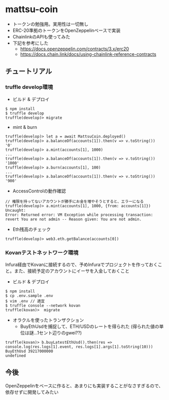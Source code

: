 # mattsu-coin
- トークンの勉強用。実用性は一切無し
- ERC-20準拠のトークンをOpenZeppelinベースで実装
- ChainlinkのAPIも使ってみた
- 下記を参考にした
  - https://docs.openzeppelin.com/contracts/3.x/erc20
  - https://docs.chain.link/docs/using-chainlink-reference-contracts
  
## チュートリアル
### truffle develop環境
- ビルド & デプロイ

```
$ npm install
$ truffle develop
truffle(develop)> migrate
```

- mint & burn

```
truffle(develop)> let a = await MattsuCoin.deployed()
truffle(develop)> a.balanceOf(accounts[1]).then(v => v.toString())
'0'
truffle(develop)> a.mint(accounts[1], 1000)
...
truffle(develop)> a.balanceOf(accounts[1]).then(v => v.toString())
'1000'
truffle(develop)> a.burn(accounts[1], 100)
...
truffle(develop)> a.balanceOf(accounts[1]).then(v => v.toString())
'900'
```

- AccessControlの動作確認

```
// 権限を持ってないアカウントが勝手にお金を増やそうとすると、エラーになる
truffle(develop)> a.mint(accounts[1], 1000, {from: accounts[1]})
Uncaught:
Error: Returned error: VM Exception while processing transaction: revert You are not admin -- Reason given: You are not admin.
```

- Eth残高のチェック
```
truffle(develop)> web3.eth.getBalance(accounts[0])
```

### Kovanテストネットワーク環境
Infura経由でKovanに接続するので、予めInfuraでプロジェクトを作っておくこと。また、接続予定のアカウントにイーサを入金しておくこと

- ビルド & デプロイ

```
$ npm install
$ cp .env.sample .env
$ vim .env // 適宜
$ truffle console --network kovan
truffle(kovan)>  migrate
```

- オラクルを使ったトランザクション
  - BuyEthUsdを捕捉して、ETH/USDのレートを得られた (得られた値の単位は謎...1セント辺りのgwei??)
```
truffle(kovan)> b.buyLatestEthUsd().then(res => console.log(res.logs[1].event, res.logs[1].args[1].toString(10)))
BuyEthUsd 39217000000
undefined
```

## 今後
OpenZeppelinをベースに作ると、あまりにも実装することがなさすぎるので、依存せずに開発してみたい
